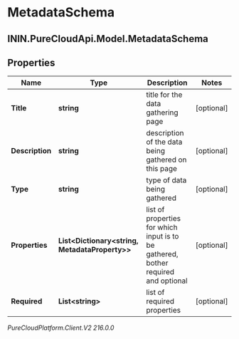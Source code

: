 # MetadataSchema

## ININ.PureCloudApi.Model.MetadataSchema

## Properties

|Name | Type | Description | Notes|
|------------ | ------------- | ------------- | -------------|
| **Title** | **string** | title for the data gathering page | [optional] |
| **Description** | **string** | description of the data being gathered on this page | [optional] |
| **Type** | **string** | type of data being gathered | [optional] |
| **Properties** | **List&lt;Dictionary&lt;string, MetadataProperty&gt;&gt;** | list of properties for which input is to be gathered, bother required and optional | [optional] |
| **Required** | **List&lt;string&gt;** | list of required properties | [optional] |



_PureCloudPlatform.Client.V2 216.0.0_
